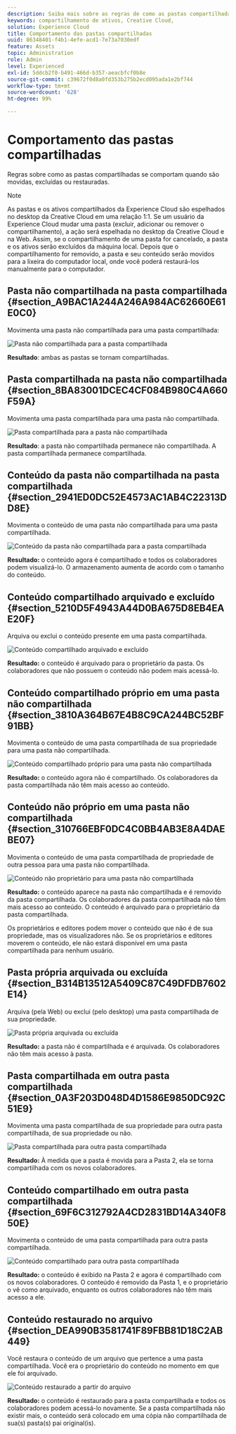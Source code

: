 ```yaml
---
description: Saiba mais sobre as regras de como as pastas compartilhadas se comportam quando movidas, excluídas e restauradas na Experience Cloud.
keywords: compartilhamento de ativos, Creative Cloud,
solution: Experience Cloud
title: Comportamento das pastas compartilhadas
uuid: 86348401-f4b1-4efe-acd1-7e73a7030edf
feature: Assets
topic: Administration
role: Admin
level: Experienced
exl-id: 5ddcb2f0-b491-466d-b357-aeacbfcf0b8e
source-git-commit: c39672f0d8a0fd353b275b2ecd095ada1e2bf744
workflow-type: tm+mt
source-wordcount: '628'
ht-degree: 99%

---
```


# Comportamento das pastas compartilhadas

Regras sobre como as pastas compartilhadas se comportam quando são movidas, excluídas ou restauradas.

>[!NOTE]
>
>As pastas e os ativos compartilhados da Experience Cloud são espelhados no desktop da Creative Cloud em uma relação 1:1. Se um usuário da Experience Cloud mudar uma pasta (excluir, adicionar ou remover o compartilhamento), a ação será espelhada no desktop da Creative Cloud e na Web. Assim, se o compartilhamento de uma pasta for cancelado, a pasta e os ativos serão excluídos da máquina local. Depois que o compartilhamento for removido, a pasta e seu conteúdo serão movidos para a lixeira do computador local, onde você poderá restaurá-los manualmente para o computador.

## Pasta não compartilhada na pasta compartilhada {#section_A9BAC1A244A246A984AC62660E61E0C0}

Movimenta uma pasta não compartilhada para uma pasta compartilhada:

![Pasta não compartilhada para a pasta compartilhada](../../assets/01_assets_move.png)

**Resultado**: ambas as pastas se tornam compartilhadas.

## Pasta compartilhada na pasta não compartilhada {#section_8BA83001DCEC4CF084B980C4A660F59A}

Movimenta uma pasta compartilhada para uma pasta não compartilhada.

![Pasta compartilhada para a pasta não compartilhada](../../assets/02_assets_move.png)

**Resultado**: a pasta não compartilhada permanece não compartilhada. A pasta compartilhada permanece compartilhada.

## Conteúdo da pasta não compartilhada na pasta compartilhada {#section_2941ED0DC52E4573AC1AB4C22313DD8E}

Movimenta o conteúdo de uma pasta não compartilhada para uma pasta compartilhada.

![Conteúdo da pasta não compartilhada para a pasta compartilhada](../../assets/03_assets_move.png)

**Resultado:** o conteúdo agora é compartilhado e todos os colaboradores podem visualizá-lo. O armazenamento aumenta de acordo com o tamanho do conteúdo.

## Conteúdo compartilhado arquivado e excluído {#section_5210D5F4943A44D0BA675D8EB4EAE20F}

Arquiva ou exclui o conteúdo presente em uma pasta compartilhada.

![Conteúdo compartilhado arquivado e excluído](../../assets/04_assets_move.png)

**Resultado:** o conteúdo é arquivado para o proprietário da pasta. Os colaboradores que não possuem o conteúdo não podem mais acessá-lo.

## Conteúdo compartilhado próprio em uma pasta não compartilhada {#section_3810A364B67E4B8C9CA244BC52BF91BB}

Movimenta o conteúdo de uma pasta compartilhada de sua propriedade para uma pasta não compartilhada.

![Conteúdo compartilhado próprio para uma pasta não compartilhada](../../assets/05_assets_move.png)

**Resultado:** o conteúdo agora não é compartilhado. Os colaboradores da pasta compartilhada não têm mais acesso ao conteúdo.

## Conteúdo não próprio em uma pasta não compartilhada {#section_310766EBF0DC4C0BB4AB3E8A4DAEBE07}

Movimenta o conteúdo de uma pasta compartilhada de propriedade de outra pessoa para uma pasta não compartilhada.

![Conteúdo não proprietário para uma pasta não compartilhada](../../assets/06_assets_move.png)

**Resultado:** o conteúdo aparece na pasta não compartilhada e é removido da pasta compartilhada. Os colaboradores da pasta compartilhada não têm mais acesso ao conteúdo. O conteúdo é arquivado para o proprietário da pasta compartilhada.

Os proprietários e editores podem mover o conteúdo que não é de sua propriedade, mas os visualizadores não. Se os proprietários e editores moverem o conteúdo, ele não estará disponível em uma pasta compartilhada para nenhum usuário.

## Pasta própria arquivada ou excluída {#section_B314B13512A5409C87C49DFDB7602E14}

Arquiva (pela Web) ou exclui (pelo desktop) uma pasta compartilhada de sua propriedade.

![Pasta própria arquivada ou excluída](../../assets/07_assets_move.png)

**Resultado:** a pasta não é compartilhada e é arquivada. Os colaboradores não têm mais acesso à pasta.

## Pasta compartilhada em outra pasta compartilhada {#section_0A3F203D048D4D1586E9850DC92C51E9}

Movimenta uma pasta compartilhada de sua propriedade para outra pasta compartilhada, de sua propriedade ou não.

![Pasta compartilhada para outra pasta compartilhada](../../assets/09_assets_move.png)

**Resultado:** À medida que a pasta é movida para a Pasta 2, ela se torna compartilhada com os novos colaboradores.

## Conteúdo compartilhado em outra pasta compartilhada {#section_69F6C312792A4CD2831BD14A340F850E}

Movimenta o conteúdo de uma pasta compartilhada para outra pasta compartilhada.

![Conteúdo compartilhado para outra pasta compartilhada](../../assets/11_assets_move.png)

**Resultado:** o conteúdo é exibido na Pasta 2 e agora é compartilhado com os novos colaboradores. O conteúdo é removido da Pasta 1, e o proprietário o vê como arquivado, enquanto os outros colaboradores não têm mais acesso a ele.

## Conteúdo restaurado no arquivo {#section_DEA990B3581741F89FBB81D18C2AB449}

Você restaura o conteúdo de um arquivo que pertence a uma pasta compartilhada. Você era o proprietário do conteúdo no momento em que ele foi arquivado.

![Conteúdo restaurado a partir do arquivo](../../assets/12_assets_move.png)

**Resultado:** o conteúdo é restaurado para a pasta compartilhada e todos os colaboradores podem acessá-lo novamente. Se a pasta compartilhada não existir mais, o conteúdo será colocado em uma cópia não compartilhada de sua(s) pasta(s) pai original(is).

